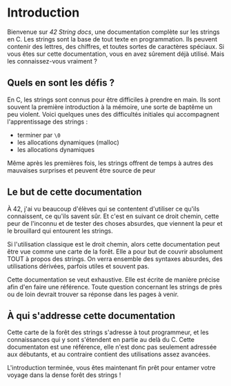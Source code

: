 # Introduction

Bienvenue sur *42 String docs*, une documentation complète sur les strings en C. Les strings sont la base de tout texte en programmation. Ils peuvent contenir des lettres, des chiffres, et toutes sortes de caractères spéciaux. Si vous êtes sur cette documentation, vous en avez sûrement déjà utilisé. Mais les connaissez-vous vraiment ?

## Quels en sont les défis ?
En C, les strings sont connus pour être difficiles à prendre en main. Ils sont souvent la première introduction à la mémoire, une sorte de baptême un peu violent. Voici quelques unes des difficultés initiales qui accompagnent l'apprentissage des strings :
- terminer par `\0`
- les allocations dynamiques (malloc)
- les allocations dynamiques

Même après les premières fois, les strings offrent de temps à autres des mauvaises surprises et peuvent être source de peur

## Le but de cette documentation

À 42, j'ai vu beaucoup d'élèves qui se contentent d'utiliser ce qu'ils connaissent, ce qu'ils savent sûr. Et c'est en suivant ce droit chemin, cette peur de l'inconnu et de tester des choses absurdes, que viennent la peur et le brouillard qui entourent les strings.

Si l'utilisation classique est le droit chemin, alors cette documentation peut être vue comme une carte de la forêt. Elle a pour but de couvrir absolument TOUT à propos des strings. On verra ensemble des syntaxes absurdes, des utilisations dérivées, parfois utiles et souvent pas.

Cette documentation se veut exhaustive. Elle est écrite de manière précise afin d'en faire une référence. Toute question concernant les strings de près ou de loin devrait trouver sa réponse dans les pages à venir.

## À qui s'addresse cette documentation

Cette carte de la forêt des strings s'adresse à tout programmeur, et les connaissances qui y sont s'étendent en partie au delà du C. Cette documentaton est une référence, elle n'est donc pas seulement adressée aux débutants, et au contraire contient des utilisations assez avancées.

L'introduction terminée, vous êtes maintenant fin prêt pour entamer votre voyage dans la dense forêt des strings !

